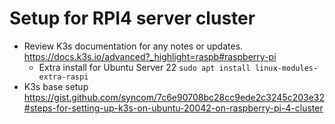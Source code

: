 # Setup for RPI4 server cluster
- Review K3s documentation for any notes or updates. https://docs.k3s.io/advanced?_highlight=raspb#raspberry-pi
    - Extra install for Ubuntu Server 22 `sudo apt install linux-modules-extra-raspi`
- K3s base setup https://gist.github.com/syncom/7c6e90708bc28cc9ede2c3245c203e32#steps-for-setting-up-k3s-on-ubuntu-20042-on-raspberry-pi-4-cluster